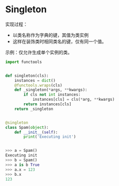 # Singleton

实现过程：

- 以类名称作为字典的键，其值为类实例
- 这样在装饰类时相同类名的键，仅有同一个值。

示例：仅允许生成单个实例的类。

```python
import functools


def singleton(cls):
    instances = dict()
    @functools.wraps(cls)
    def _singleton(*args, **kwargs):
        if cls not int instances:
            instances[cls] = cls(*arg, **kwargs)
        return instances[cls]
    return _singleton


@singleton
class Spam(object):
    def __init__(self):
        print('Executing init')


>>> a = Spam()
Executing init
>>> b = Spam()
>>> a is b True
>>> a.x = 123
>>> b.x
123
```
